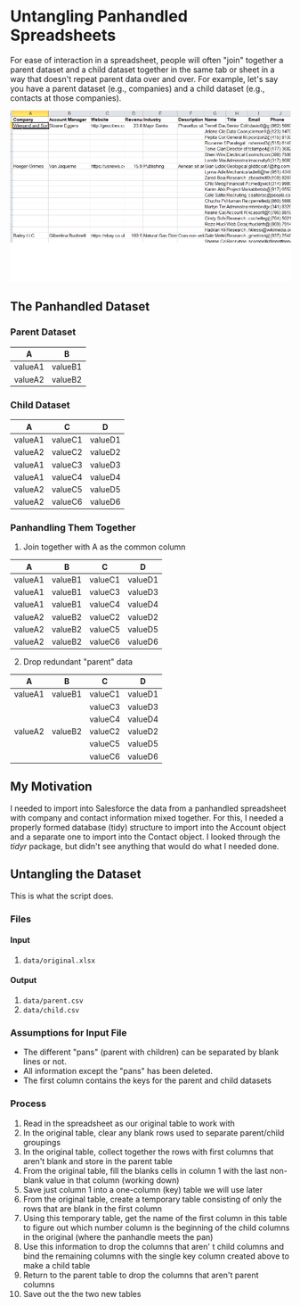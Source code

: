 # Untangling Panhandled Spreadsheets

For ease of interaction in a spreadsheet, people will often "join" together a parent dataset and a child dataset together in the same tab or sheet in a way that doesn't repeat parent data over and over. For example, let's say you have a parent dataset (e.g., companies) and a child dataset (e.g., contacts at those companies).

![](panhandled-data-example.png?raw=true)

## The Panhandled Dataset

### Parent Dataset

| A | B |
| ------- | ------- |
| valueA1 | valueB1 |
| valueA2 | valueB2 |

### Child Dataset

| A | C | D |
| ------- | ------- | ------- |
| valueA1 | valueC1 | valueD1 |
| valueA2 | valueC2 | valueD2 |
| valueA1 | valueC3 | valueD3 |
| valueA1 | valueC4 | valueD4 |
| valueA2 | valueC5 | valueD5 |
| valueA2 | valueC6 | valueD6 |

### Panhandling Them Together

1. Join together with A as the common column

| A | B | C | D |
| ------- | ------- | ------- | ------- |
| valueA1 | valueB1 | valueC1 | valueD1 |
| valueA1 | valueB1 | valueC3 | valueD3 |
| valueA1 | valueB1 | valueC4 | valueD4 |
| valueA2 | valueB2 | valueC2 | valueD2 |
| valueA2 | valueB2 | valueC5 | valueD5 |
| valueA2 | valueB2 | valueC6 | valueD6 |

2. Drop redundant "parent" data

| A       | B       | C       | D       |
| ------- | ------- | ------- | ------- |
| valueA1 | valueB1 | valueC1 | valueD1 |
|         |         | valueC3 | valueD3 |
|         |         | valueC4 | valueD4 |
| valueA2 | valueB2 | valueC2 | valueD2 |
|         |         | valueC5 | valueD5 |
|         |         | valueC6 | valueD6 |

## My Motivation

I needed to import into Salesforce the data from a panhandled spreadsheet with company and contact information mixed together. For this, I needed a properly formed database (tidy) structure to import into the Account object and a separate one to import into the Contact object. I looked through the _tidyr_ package, but didn't see anything that would do what I needed done.

## Untangling the Dataset

This is what the script does.

### Files

#### Input

1. `data/original.xlsx`

#### Output

1. `data/parent.csv`
1. `data/child.csv`

### Assumptions for Input File

- The different "pans" (parent with children) can be separated by blank lines or not.
- All information except the "pans" has been deleted.
- The first column contains the keys for the parent and child datasets

### Process

1. Read in the spreadsheet as our original table to work with
2. In the original table, clear any blank rows used to separate parent/child groupings
3. In the original table, collect together the rows with first columns that aren't blank and store in the parent table
4. From the original table, fill the blanks cells in column 1 with the last non-blank value in that column (working down)
5. Save just column 1 into a one-column (key) table we will use later
6. From the original table, create a temporary table consisting of only the rows that are blank in the first column
7. Using this temporary table, get the name of the first column in this table to figure out which number column is the beginning of the child columns in the original (where the panhandle meets the pan)
8. Use this information to drop the columns that aren' t child columns and bind the remaining columns with the single key column created above to make a child table
9. Return to the parent table to drop the columns that aren't parent columns 
10. Save out the the two new tables

